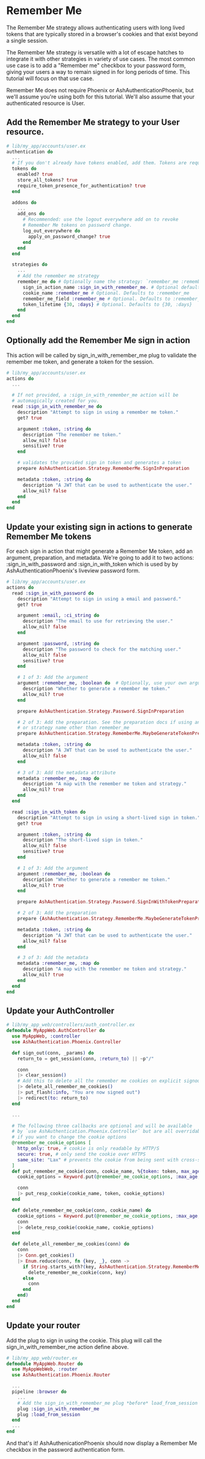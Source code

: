 # Remember Me

The Remember Me strategy allows authenticating users with long lived tokens
that are typically stored in a browser's cookies and that exist beyond a single session. 

The Remember Me strategy is versatile with a lot of escape hatches to integrate it 
with other strategies in variety of use cases. The most common use case is to add 
a "Remember me" checkbox to your password form, giving your users a way to remain 
signed in for long periods of time. This tutorial will focus on that use case.

Remember Me does not require Phoenix or AshAuthenticationPhoenix, but we'll assume
you're using both for this tutorial. We'll also assume that your authenticated
resource is User.

## Add the Remember Me strategy to your User resource.

```elixir
# lib/my_app/accounts/user.ex
authentication do
  ...
  # If you don't already have tokens enabled, add them. Tokens are required.
  tokens do
    enabled? true
    store_all_tokens? true
    require_token_presence_for_authentication? true
  end

  addons do
    ...
    add_ons do
      # Recommended: use the logout everywhere add on to revoke
      # Remember Me tokens on password change.
      log_out_everywhere do
        apply_on_password_change? true
      end
    end
  end

  strategies do
    ...
    # Add the remember me strategy
    remember_me do # Optionally name the strategy: `remember_me :remember_me do`
      sign_in_action_name :sign_in_with_remember_me. # Optional defaults to :sign_in_with_[:strategy_name]
      cookie_name :remember_me # Optional. Defaults to :remember_me
      remember_me_field :remember_me # Optional. Defaults to :remember_me. Used by AshAuthenticationPhoenix
      token_lifetime {30, :days} # Optional. Defaults to {30, :days}
    end
  end
end
```

## Optionally add the Remember Me sign in action

This action will be called by sign_in_with_remember_me plug to validate the remember me 
token, and generate a token for the session.

```elixir
# lib/my_app/accounts/user.ex
actions do
  ...

  # If not provided, a :sign_in_with_remember_me action will be 
  # automagically created for you.
  read :sign_in_with_remember_me do
    description "Attempt to sign in using a remember me token."
    get? true

    argument :token, :string do
      description "The remember me token."
      allow_nil? false
      sensitive? true
    end

    # validates the provided sign in token and generates a token
    prepare AshAuthentication.Strategy.RememberMe.SignInPreparation

    metadata :token, :string do
      description "A JWT that can be used to authenticate the user."
      allow_nil? false
    end
  end
end
```

## Update your existing sign in actions to generate Remember Me tokens

For each sign in action that might generate a Remember Me token, add an argument, 
preparation, and metadata. We're going to add it to two actions: :sign_in_with_password 
and :sign_in_with_token which is used by by AshAuthenticationPhoenix's liveview 
password form.

```elixir
# lib/my_app/accounts/user.ex
actions do
  read :sign_in_with_password do
    description "Attempt to sign in using a email and password."
    get? true

    argument :email, :ci_string do
      description "The email to use for retrieving the user."
      allow_nil? false
    end

    argument :password, :string do
      description "The password to check for the matching user."
      allow_nil? false
      sensitive? true
    end

    # 1 of 3: Add the argument
    argument :remember_me, :boolean do  # Optionally, use your own argument name
      description "Whether to generate a remember me token."
      allow_nil? true
    end

    prepare AshAuthentication.Strategy.Password.SignInPreparation

    # 2 of 3: Add the preparation. See the preparation docs if using an argument
    # or strategy name other than remember_me
    prepare AshAuthentication.Strategy.RememberMe.MaybeGenerateTokenPreparation

    metadata :token, :string do
      description "A JWT that can be used to authenticate the user."
      allow_nil? false
    end

    # 3 of 3: Add the metadata attribute
    metadata :remember_me, :map do
      description "A map with the remember me token and strategy."
      allow_nil? true
    end
  end

  read :sign_in_with_token do
    description "Attempt to sign in using a short-lived sign in token."
    get? true

    argument :token, :string do
      description "The short-lived sign in token."
      allow_nil? false
      sensitive? true
    end

    # 1 of 3: Add the argument
    argument :remember_me, :boolean do
      description "Whether to generate a remember me token."
      allow_nil? true
    end

    prepare AshAuthentication.Strategy.Password.SignInWithTokenPreparation

    # 2 of 3: Add the preparation
    prepare {AshAuthentication.Strategy.RememberMe.MaybeGenerateTokenPreparation, strategy_name: :remember_me}

    metadata :token, :string do
      description "A JWT that can be used to authenticate the user."
      allow_nil? false
    end

    # 3 of 3: Add the metadata
    metadata :remember_me, :map do
      description "A map with the remember me token and strategy."
      allow_nil? true
    end
  end
end
```

## Update your AuthController

```elixir
# lib/my_app_web/controllers/auth_controller.ex
defmodule MyAppWeb.AuthController do
  use MyAppWeb, :controller
  use AshAuthentication.Phoenix.Controller

  def sign_out(conn, _params) do
    return_to = get_session(conn, :return_to) || ~p"/"

    conn
    |> clear_session()
    # Add this to delete all the remember me cookies on explicit signout.
    |> delete_all_remember_me_cookies()
    |> put_flash(:info, "You are now signed out")
    |> redirect(to: return_to)
  end

  ...

  # The following three callbacks are optional and will be available
  # by `use AshAuthentication.Phoenix.Controller` but are all overridable
  # if you want to change the cookie options
  @remember_me_cookie_options [
    http_only: true, # cookie is only readable by HTTP/S
    secure: true, # only send the cookie over HTTPS
    same_site: "Lax" # prevents the cookie from being sent with cross-site requests
  ]
  def put_remember_me_cookie(conn, cookie_name, %{token: token, max_age: max_age}) do
    cookie_options = Keyword.put(@remember_me_cookie_options, :max_age, max_age)

    conn
    |> put_resp_cookie(cookie_name, token, cookie_options)
  end

  def delete_remember_me_cookie(conn, cookie_name) do
    cookie_options = Keyword.put(@remember_me_cookie_options, :max_age, 0)
    conn
    |> delete_resp_cookie(cookie_name, cookie_options)
  end

  def delete_all_remember_me_cookies(conn) do
    conn
    |> Conn.get_cookies()
    |> Enum.reduce(conn, fn {key, _}, conn ->
      if String.starts_with?(key, AshAuthentication.Strategy.RememberMe.Cookie.prefix()) do
        delete_remember_me_cookie(conn, key)
      else
        conn
      end
    end)
  end
end
```

## Update your router

Add the plug to sign in using the cookie. This plug will call the 
sign_in_with_remember_me action define above.

```elixir
# lib/my_app_web/router.ex
defmodule MyAppWeb.Router do
  use MyAppWebWeb, :router
  use AshAuthentication.Phoenix.Router

  ...
  pipeline :browser do
    ...
    # Add the sign_in_with_remember_me plug *before* load_from_session
    plug :sign_in_with_remember_me
    plug :load_from_session
  end
  ...
end
```

And that's it! AshAuthenicationPhoenix should now display a Remember Me checkbox
in the password authentication form.